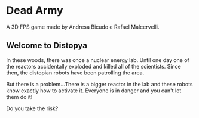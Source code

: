 # Dead Army
A 3D FPS game made by Andresa Bicudo e Rafael Malcervelli.

## Welcome to Distopya

In these woods, there was once a nuclear energy lab.
Until one day one of the reactors accidentally exploded and killed all of the scientists.
Since then, the distopian robots have been patrolling the area.

But there is a problem...There is a bigger reactor in the lab and these robots know exactly how to activate it.
Everyone is in danger and you can't let them do it!

Do you take the risk?
